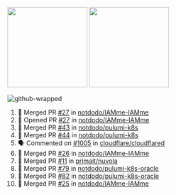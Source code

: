<a href="https://github.com/notdodo"><img src="https://github-readme-stats.vercel.app/api?username=notdodo&count_private=true&theme=dark" height="180" /></a> <a href="https://github.com/notdodo"><img src="https://github-readme-stats.vercel.app/api/top-langs/?username=notdodo&langs_count=8&theme=dark&hide=tex,java,html,css&layout=compact" height="180" /></a>

![github-wrapped](https://github.com/notdodo/notdodo/assets/6991986/7ef19f4d-996d-4ac6-8b4a-ab140e96e4e3)

<!--START_SECTION:activity-->
1. 🎉 Merged PR [#27](https://github.com/notdodo/IAMme-IAMme/pull/27) in [notdodo/IAMme-IAMme](https://github.com/notdodo/IAMme-IAMme)
2. 💪 Opened PR [#27](https://github.com/notdodo/IAMme-IAMme/pull/27) in [notdodo/IAMme-IAMme](https://github.com/notdodo/IAMme-IAMme)
3. 🎉 Merged PR [#43](https://github.com/notdodo/pulumi-k8s/pull/43) in [notdodo/pulumi-k8s](https://github.com/notdodo/pulumi-k8s)
4. 🎉 Merged PR [#44](https://github.com/notdodo/pulumi-k8s/pull/44) in [notdodo/pulumi-k8s](https://github.com/notdodo/pulumi-k8s)
5. 🗣 Commented on [#1005](https://github.com/cloudflare/cloudflared/issues/1005#issuecomment-1866289621) in [cloudflare/cloudflared](https://github.com/cloudflare/cloudflared)
6. 🎉 Merged PR [#26](https://github.com/notdodo/IAMme-IAMme/pull/26) in [notdodo/IAMme-IAMme](https://github.com/notdodo/IAMme-IAMme)
7. 🎉 Merged PR [#11](https://github.com/primait/nuvola/pull/11) in [primait/nuvola](https://github.com/primait/nuvola)
8. 🎉 Merged PR [#79](https://github.com/notdodo/pulumi-k8s-oracle/pull/79) in [notdodo/pulumi-k8s-oracle](https://github.com/notdodo/pulumi-k8s-oracle)
9. 🎉 Merged PR [#82](https://github.com/notdodo/pulumi-k8s-oracle/pull/82) in [notdodo/pulumi-k8s-oracle](https://github.com/notdodo/pulumi-k8s-oracle)
10. 🎉 Merged PR [#25](https://github.com/notdodo/IAMme-IAMme/pull/25) in [notdodo/IAMme-IAMme](https://github.com/notdodo/IAMme-IAMme)
<!--END_SECTION:activity-->
